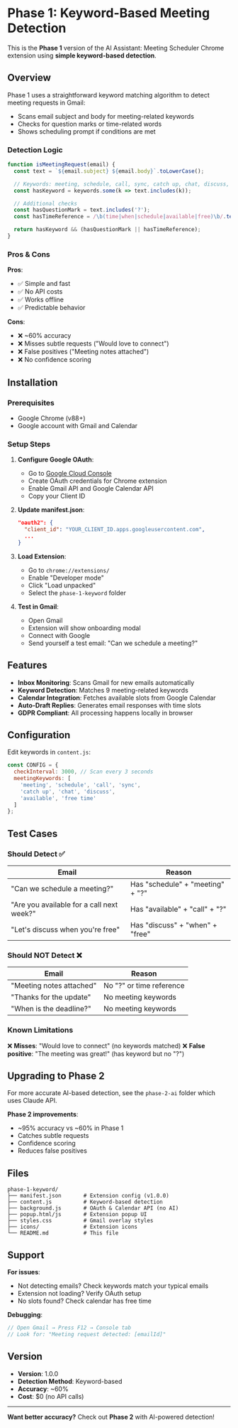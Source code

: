 # Phase 1: Keyword-Based Meeting Detection

This is the **Phase 1** version of the AI Assistant: Meeting Scheduler Chrome extension using **simple keyword-based detection**.

## Overview

Phase 1 uses a straightforward keyword matching algorithm to detect meeting requests in Gmail:

- Scans email subject and body for meeting-related keywords
- Checks for question marks or time-related words
- Shows scheduling prompt if conditions are met

### Detection Logic

```javascript
function isMeetingRequest(email) {
  const text = `${email.subject} ${email.body}`.toLowerCase();

  // Keywords: meeting, schedule, call, sync, catch up, chat, discuss, available, free time
  const hasKeyword = keywords.some(k => text.includes(k));

  // Additional checks
  const hasQuestionMark = text.includes('?');
  const hasTimeReference = /\b(time|when|schedule|available|free)\b/.test(text);

  return hasKeyword && (hasQuestionMark || hasTimeReference);
}
```

### Pros & Cons

**Pros**:
- ✅ Simple and fast
- ✅ No API costs
- ✅ Works offline
- ✅ Predictable behavior

**Cons**:
- ❌ ~60% accuracy
- ❌ Misses subtle requests ("Would love to connect")
- ❌ False positives ("Meeting notes attached")
- ❌ No confidence scoring

## Installation

### Prerequisites

- Google Chrome (v88+)
- Google account with Gmail and Calendar

### Setup Steps

1. **Configure Google OAuth**:
   - Go to [Google Cloud Console](https://console.cloud.google.com/)
   - Create OAuth credentials for Chrome extension
   - Enable Gmail API and Google Calendar API
   - Copy your Client ID

2. **Update manifest.json**:
   ```json
   "oauth2": {
     "client_id": "YOUR_CLIENT_ID.apps.googleusercontent.com",
     ...
   }
   ```

3. **Load Extension**:
   - Go to `chrome://extensions/`
   - Enable "Developer mode"
   - Click "Load unpacked"
   - Select the `phase-1-keyword` folder

4. **Test in Gmail**:
   - Open Gmail
   - Extension will show onboarding modal
   - Connect with Google
   - Send yourself a test email: "Can we schedule a meeting?"

## Features

- **Inbox Monitoring**: Scans Gmail for new emails automatically
- **Keyword Detection**: Matches 9 meeting-related keywords
- **Calendar Integration**: Fetches available slots from Google Calendar
- **Auto-Draft Replies**: Generates email responses with time slots
- **GDPR Compliant**: All processing happens locally in browser

## Configuration

Edit keywords in `content.js`:

```javascript
const CONFIG = {
  checkInterval: 3000, // Scan every 3 seconds
  meetingKeywords: [
    'meeting', 'schedule', 'call', 'sync',
    'catch up', 'chat', 'discuss',
    'available', 'free time'
  ]
};
```

## Test Cases

### Should Detect ✅

| Email | Reason |
|-------|--------|
| "Can we schedule a meeting?" | Has "schedule" + "meeting" + "?" |
| "Are you available for a call next week?" | Has "available" + "call" + "?" |
| "Let's discuss when you're free" | Has "discuss" + "when" + "free" |

### Should NOT Detect ❌

| Email | Reason |
|-------|--------|
| "Meeting notes attached" | No "?" or time reference |
| "Thanks for the update" | No meeting keywords |
| "When is the deadline?" | No meeting keywords |

### Known Limitations

❌ **Misses**: "Would love to connect" (no keywords matched)
❌ **False positive**: "The meeting was great!" (has keyword but no "?")

## Upgrading to Phase 2

For more accurate AI-based detection, see the `phase-2-ai` folder which uses Claude API.

**Phase 2 improvements**:
- ~95% accuracy vs ~60% in Phase 1
- Catches subtle requests
- Confidence scoring
- Reduces false positives

## Files

```
phase-1-keyword/
├── manifest.json       # Extension config (v1.0.0)
├── content.js          # Keyword-based detection
├── background.js       # OAuth & Calendar API (no AI)
├── popup.html/js       # Extension popup UI
├── styles.css          # Gmail overlay styles
├── icons/              # Extension icons
└── README.md           # This file
```

## Support

**For issues**:
- Not detecting emails? Check keywords match your typical emails
- Extension not loading? Verify OAuth setup
- No slots found? Check calendar has free time

**Debugging**:
```javascript
// Open Gmail → Press F12 → Console tab
// Look for: "Meeting request detected: [emailId]"
```

## Version

- **Version**: 1.0.0
- **Detection Method**: Keyword-based
- **Accuracy**: ~60%
- **Cost**: $0 (no API calls)

---

**Want better accuracy?** Check out **Phase 2** with AI-powered detection!

